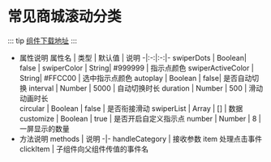 # 常见商城滚动分类

::: tip
[组件下载地址](https://github.com/ChamHuang/web/blob/master/uniapp/cg-swiper.vue)
:::

<template>
  <demo :codeStr="str">

  ![image](/images/cg-swiper.png)

  <div>组件名：cg-swiper</div>
  </demo>
</template>

<script>
  export default {
    data() {
      return {
        str: `
          <template>
            <cg-swiper
              :swiperList="channelCategoryList"
              @clickItem="handleCategory"
              swiperActiveColor="#3D97FF"
            ></cg-swiper>
          </template>

          <script>
            import cgSwiper from '@/components/cg-swiper.vue'
            export default {
              components: { cgSwiper }
            }
          <\/script>
        `
      }
    }
  }
</script>

- 属性说明
  属性名 | 类型 | 默认值 | 说明
  -|:-:|:-:|-
  swiperDots | Boolean| false |
  swiperColor | String| #999999 | 指示点颜色
  swiperActiveColor | String| #FFCC00 | 选中指示点颜色
  autoplay | Boolean | false| 是否自动切换
  interval | Number | 5000 | 自动切换时长
  duration | Number | 500 | 滑动动画时长  
  circular | Boolean | false | 是否衔接滑动
  swiperList | Array | [] | 数据
  customize | Boolean | true | 是否开启自定义指示点
  number | Number | 8 | 一屏显示的数量
- 方法说明
  methods | 说明
  -|-
  handleCategory | 接收参数 item 处理点击事件
  clickItem | 子组件向父组件传值的事件名